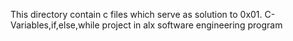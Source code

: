 This directory contain c files which serve as solution to 0x01. C-Variables,if,else,while project in alx software engineering program
